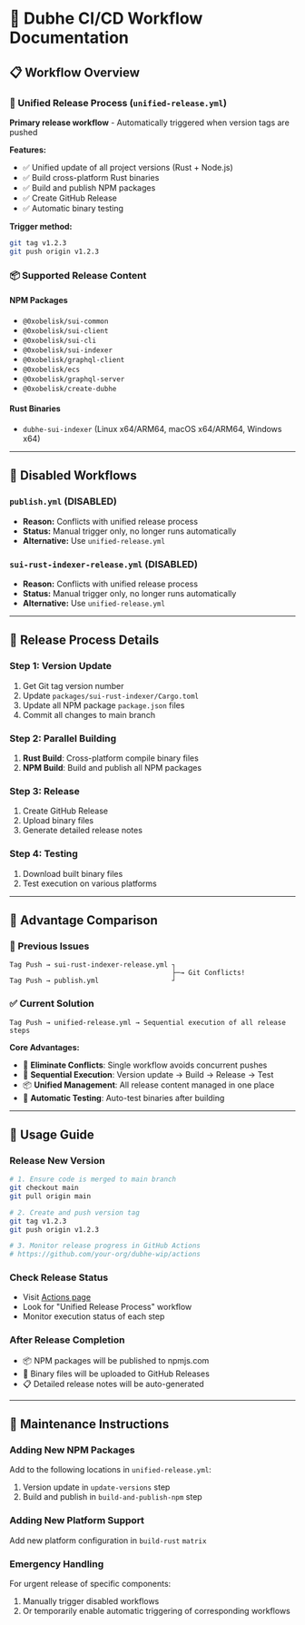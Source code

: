 # 🚀 Dubhe CI/CD Workflow Documentation

## 📋 Workflow Overview

### 🔄 Unified Release Process (`unified-release.yml`)
**Primary release workflow** - Automatically triggered when version tags are pushed

**Features:**
- ✅ Unified update of all project versions (Rust + Node.js)
- ✅ Build cross-platform Rust binaries
- ✅ Build and publish NPM packages
- ✅ Create GitHub Release
- ✅ Automatic binary testing

**Trigger method:**
```bash
git tag v1.2.3
git push origin v1.2.3
```

### 📦 Supported Release Content

#### NPM Packages
- `@0xobelisk/sui-common`
- `@0xobelisk/sui-client` 
- `@0xobelisk/sui-cli`
- `@0xobelisk/sui-indexer`
- `@0xobelisk/graphql-client`
- `@0xobelisk/ecs`
- `@0xobelisk/graphql-server`
- `@0xobelisk/create-dubhe`

#### Rust Binaries
- `dubhe-sui-indexer` (Linux x64/ARM64, macOS x64/ARM64, Windows x64)

---

## 🚫 Disabled Workflows

### `publish.yml` (DISABLED)
- **Reason:** Conflicts with unified release process
- **Status:** Manual trigger only, no longer runs automatically
- **Alternative:** Use `unified-release.yml`

### `sui-rust-indexer-release.yml` (DISABLED)  
- **Reason:** Conflicts with unified release process
- **Status:** Manual trigger only, no longer runs automatically
- **Alternative:** Use `unified-release.yml`

---

## 🔧 Release Process Details

### Step 1: Version Update
1. Get Git tag version number
2. Update `packages/sui-rust-indexer/Cargo.toml`
3. Update all NPM package `package.json` files
4. Commit all changes to main branch

### Step 2: Parallel Building
1. **Rust Build**: Cross-platform compile binary files
2. **NPM Build**: Build and publish all NPM packages

### Step 3: Release
1. Create GitHub Release
2. Upload binary files
3. Generate detailed release notes

### Step 4: Testing
1. Download built binary files
2. Test execution on various platforms

---

## 🎯 Advantage Comparison

### 🔴 Previous Issues
```
Tag Push → sui-rust-indexer-release.yml ┐
                                        ├─→ Git Conflicts!
Tag Push → publish.yml                  ┘
```

### ✅ Current Solution
```
Tag Push → unified-release.yml → Sequential execution of all release steps
```

**Core Advantages:**
- 🚫 **Eliminate Conflicts**: Single workflow avoids concurrent pushes
- 🔄 **Sequential Execution**: Version update → Build → Release → Test
- 📦 **Unified Management**: All release content managed in one place
- 🧪 **Automatic Testing**: Auto-test binaries after building

---

## 📝 Usage Guide

### Release New Version
```bash
# 1. Ensure code is merged to main branch
git checkout main
git pull origin main

# 2. Create and push version tag
git tag v1.2.3
git push origin v1.2.3

# 3. Monitor release progress in GitHub Actions
# https://github.com/your-org/dubhe-wip/actions
```

### Check Release Status
- Visit [Actions page](../../actions)
- Look for "Unified Release Process" workflow
- Monitor execution status of each step

### After Release Completion
- 📦 NPM packages will be published to npmjs.com
- 📁 Binary files will be uploaded to GitHub Releases
- 📋 Detailed release notes will be auto-generated

---

## 🔧 Maintenance Instructions

### Adding New NPM Packages
Add to the following locations in `unified-release.yml`:
1. Version update in `update-versions` step
2. Build and publish in `build-and-publish-npm` step

### Adding New Platform Support
Add new platform configuration in `build-rust` `matrix`

### Emergency Handling
For urgent release of specific components:
1. Manually trigger disabled workflows
2. Or temporarily enable automatic triggering of corresponding workflows 